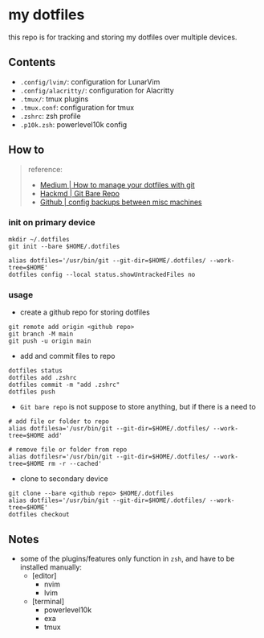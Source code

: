 # my dotfiles

this repo is for tracking and storing my dotfiles over multiple devices.

## Contents

- `.config/lvim/`: configuration for LunarVim
- `.config/alacritty/`: configuration for Alacritty
- `.tmux/`: tmux plugins
- `.tmux.conf`: configuration for tmux
- `.zshrc`: zsh profile
- `.p10k.zsh`: powerlevel10k config

## How to

> reference: 
> - [Medium | How to manage your dotfiles with git](https://fwuensche.medium.com/how-to-manage-your-dotfiles-with-git-f7aeed8adf8b)
> - [Hackmd | Git Bare Repo](https://hackmd.io/@hbdoy/BJz0V5tv8)
> - [Github | config backups between misc machines](https://github.com/korbendallaskoop/dotfiles#readme)

### init on primary device

```
mkdir ~/.dotfiles
git init --bare $HOME/.dotfiles

alias dotfiles='/usr/bin/git --git-dir=$HOME/.dotfiles/ --work-tree=$HOME'
dotfiles config --local status.showUntrackedFiles no
```

### usage

- create a github repo for storing dotfiles
```
git remote add origin <github repo>
git branch -M main
git push -u origin main
```

- add and commit files to repo
```
dotfiles status
dotfiles add .zshrc
dotfiles commit -m "add .zshrc"
dotfiles push
```

- `Git bare repo` is not suppose to store anything, but if there is a need to
```
# add file or folder to repo
alias dotfilesa='/usr/bin/git --git-dir=$HOME/.dotfiles/ --work-tree=$HOME add'

# remove file or folder from repo
alias dotfilesr='/usr/bin/git --git-dir=$HOME/.dotfiles/ --work-tree=$HOME rm -r --cached'
```

- clone to secondary device
```
git clone --bare <github repo> $HOME/.dotfiles
alias dotfiles='/usr/bin/git --git-dir=$HOME/.dotfiles/ --work-tree=$HOME'
dotfiles checkout
```

## Notes

- some of the plugins/features only function in `zsh`, and have to be installed manually:
    - [editor]
        - nvim
        - lvim
    - [terminal]
        - powerlevel10k
        - exa
        - tmux

